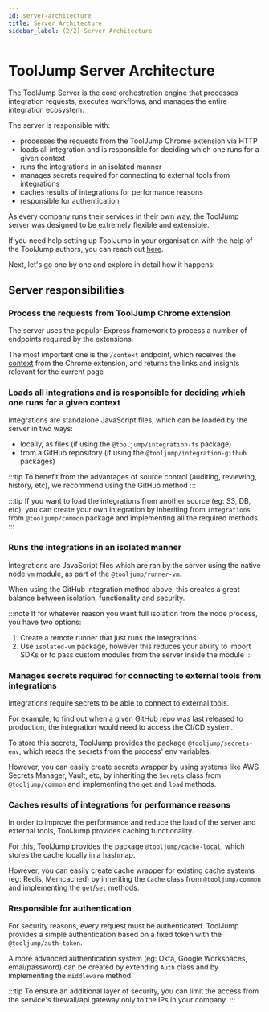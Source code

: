 ```yaml
---
id: server-architecture
title: Server Architecture
sidebar_label: (2/2) Server Architecture
---
```


# ToolJump Server Architecture

The ToolJump Server is the core orchestration engine that processes integration requests, executes workflows, and manages the entire integration ecosystem.

The server is responsible with:
* processes the requests from the ToolJump Chrome extension via HTTP
* loads all integration and is responsible for deciding which one runs for a given context
* runs the integrations in an isolated manner
* manages secrets required for connecting to external tools from integrations
* caches results of integrations for performance reasons
* responsible for authentication

As every company runs their services in their own way, the ToolJump server was designed to be extremely flexible and extensible.

If you need help setting up ToolJump in your organisation with the help of the ToolJump authors, you can reach out [here](./docs/implement).

Next, let's go one by one and explore in detail how it happens:

## Server responsibilities

### Process the requests from ToolJump Chrome extension

The server uses the popular Express framework to process a number of endpoints required by the extensions.

The most important one is the `/context` endpoint, which receives the [context](./core-concepts) from the Chrome extension, and returns the links and insights relevant for the current page

### Loads all integrations and is responsible for deciding which one runs for a given context

Integrations are standalone JavaScript files, which can be loaded by the server in two ways:
* locally, as files (if using the `@tooljump/integration-fs` package)
* from a GitHub repository (if using the `@tooljump/integration-github` packages)

:::tip
To benefit from the advantages of source control (auditing, reviewing, history, etc), we recommend using the GitHub method
:::

:::tip
If you want to load the integrations from another source (eg: S3, DB, etc), you can create your own integration by inheriting from `Integrations` from `@tooljump/common` package and implementing all the required methods.
:::

### Runs the integrations in an isolated manner

Integrations are JavaScript files which are ran by the server using the native node `vm` module, as part of the `@tooljump/runner-vm`.

When using the GitHub integration method above, this creates a great balance between isolation, functionality and security.

:::note
If for whatever reason you want full isolation from the node process, you have two options:
1. Create a remote runner that just runs the integrations
2. Use `isolated-vm` package, however this reduces your ability to import SDKs or to pass custom modules from the server inside the module
:::

### Manages secrets required for connecting to external tools from integrations

Integrations require secrets to be able to connect to external tools.

For example, to find out when a given GitHub repo was last released to production, the integration would need to access the CI/CD system.

To store this secrets, ToolJump provides the package `@tooljump/secrets-env`, which reads the secrets from the process' env variables.

However, you can easily create secrets wrapper by using systems like AWS Secrets Manager, Vault, etc, by inheriting the `Secrets` class from `@tooljump/common` and implementing the `get` and `load` methods.

### Caches results of integrations for performance reasons

In order to improve the performance and reduce the load of the server and external tools, ToolJump provides caching functionality.

For this, ToolJump provides the package `@tooljump/cache-local`, which stores the cache locally in a hashmap.

However, you can easily create cache wrapper for existing cache systems (eg: Redis, Memcached) by inheriting the `Cache` class from `@tooljump/common` and implementing the `get`/`set` methods.

### Responsible for authentication

For security reasons, every request must be authenticated. ToolJump provides a simple authentication based on a fixed token with the `@tooljump/auth-token`.

A more advanced authentication system (eg: Okta, Google Workspaces, emai/password) can be created by extending `Auth` class and by implementing the `middleware` method.

:::tip
To ensure an additional layer of security, you can limit the access from the service's firewall/api gateway only to the IPs in your company.
:::
